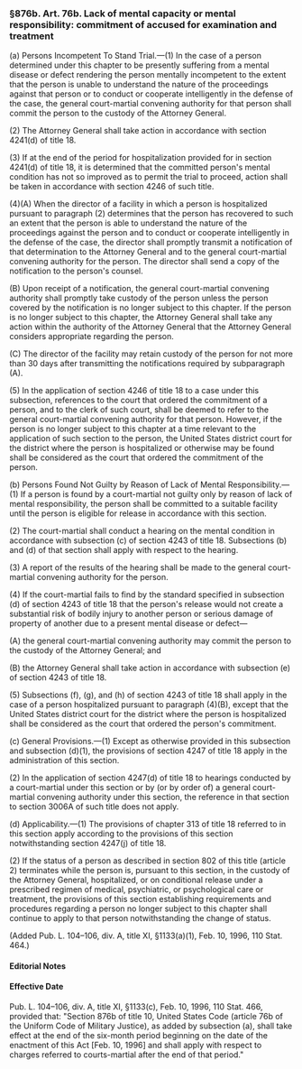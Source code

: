 ### §876b. Art. 76b. Lack of mental capacity or mental responsibility: commitment of accused for examination and treatment ###

(a) Persons Incompetent To Stand Trial.—(1) In the case of a person determined under this chapter to be presently suffering from a mental disease or defect rendering the person mentally incompetent to the extent that the person is unable to understand the nature of the proceedings against that person or to conduct or cooperate intelligently in the defense of the case, the general court-martial convening authority for that person shall commit the person to the custody of the Attorney General.

(2) The Attorney General shall take action in accordance with section 4241(d) of title 18.

(3) If at the end of the period for hospitalization provided for in section 4241(d) of title 18, it is determined that the committed person's mental condition has not so improved as to permit the trial to proceed, action shall be taken in accordance with section 4246 of such title.

(4)(A) When the director of a facility in which a person is hospitalized pursuant to paragraph (2) determines that the person has recovered to such an extent that the person is able to understand the nature of the proceedings against the person and to conduct or cooperate intelligently in the defense of the case, the director shall promptly transmit a notification of that determination to the Attorney General and to the general court-martial convening authority for the person. The director shall send a copy of the notification to the person's counsel.

(B) Upon receipt of a notification, the general court-martial convening authority shall promptly take custody of the person unless the person covered by the notification is no longer subject to this chapter. If the person is no longer subject to this chapter, the Attorney General shall take any action within the authority of the Attorney General that the Attorney General considers appropriate regarding the person.

(C) The director of the facility may retain custody of the person for not more than 30 days after transmitting the notifications required by subparagraph (A).

(5) In the application of section 4246 of title 18 to a case under this subsection, references to the court that ordered the commitment of a person, and to the clerk of such court, shall be deemed to refer to the general court-martial convening authority for that person. However, if the person is no longer subject to this chapter at a time relevant to the application of such section to the person, the United States district court for the district where the person is hospitalized or otherwise may be found shall be considered as the court that ordered the commitment of the person.

(b) Persons Found Not Guilty by Reason of Lack of Mental Responsibility.—(1) If a person is found by a court-martial not guilty only by reason of lack of mental responsibility, the person shall be committed to a suitable facility until the person is eligible for release in accordance with this section.

(2) The court-martial shall conduct a hearing on the mental condition in accordance with subsection (c) of section 4243 of title 18. Subsections (b) and (d) of that section shall apply with respect to the hearing.

(3) A report of the results of the hearing shall be made to the general court-martial convening authority for the person.

(4) If the court-martial fails to find by the standard specified in subsection (d) of section 4243 of title 18 that the person's release would not create a substantial risk of bodily injury to another person or serious damage of property of another due to a present mental disease or defect—

(A) the general court-martial convening authority may commit the person to the custody of the Attorney General; and

(B) the Attorney General shall take action in accordance with subsection (e) of section 4243 of title 18.

(5) Subsections (f), (g), and (h) of section 4243 of title 18 shall apply in the case of a person hospitalized pursuant to paragraph (4)(B), except that the United States district court for the district where the person is hospitalized shall be considered as the court that ordered the person's commitment.

(c) General Provisions.—(1) Except as otherwise provided in this subsection and subsection (d)(1), the provisions of section 4247 of title 18 apply in the administration of this section.

(2) In the application of section 4247(d) of title 18 to hearings conducted by a court-martial under this section or by (or by order of) a general court-martial convening authority under this section, the reference in that section to section 3006A of such title does not apply.

(d) Applicability.—(1) The provisions of chapter 313 of title 18 referred to in this section apply according to the provisions of this section notwithstanding section 4247(j) of title 18.

(2) If the status of a person as described in section 802 of this title (article 2) terminates while the person is, pursuant to this section, in the custody of the Attorney General, hospitalized, or on conditional release under a prescribed regimen of medical, psychiatric, or psychological care or treatment, the provisions of this section establishing requirements and procedures regarding a person no longer subject to this chapter shall continue to apply to that person notwithstanding the change of status.

(Added Pub. L. 104–106, div. A, title XI, §1133(a)(1), Feb. 10, 1996, 110 Stat. 464.)

#### **Editorial Notes** ####

#### Effective Date ####

Pub. L. 104–106, div. A, title XI, §1133(c), Feb. 10, 1996, 110 Stat. 466, provided that: "Section 876b of title 10, United States Code (article 76b of the Uniform Code of Military Justice), as added by subsection (a), shall take effect at the end of the six-month period beginning on the date of the enactment of this Act [Feb. 10, 1996] and shall apply with respect to charges referred to courts-martial after the end of that period."